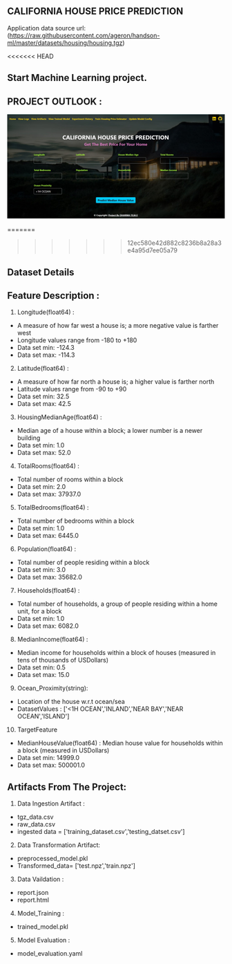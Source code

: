 
## CALIFORNIA HOUSE PRICE PREDICTION 

Application data source url:
(https://raw.githubusercontent.com/ageron/handson-ml/master/datasets/housing/housing.tgz)

<<<<<<< HEAD
## Start Machine Learning project.

## PROJECT OUTLOOK :


![alt text](<project_Outlook/Screenshot 2024-02-22 001307.jpg>)

=======
>>>>>>> 12ec580e42d882c8236b8a28a3e4a95d7ee05a79
## Dataset Details
## Feature Description :

1. Longitude(float64)  :	
* A measure of how far west a house is; a more negative value is farther west	
* Longitude values range from -180 to +180
* Data set min: -124.3
* Data set max: -114.3

2. Latitude(float64)  :	
* A measure of how far north a house is; a higher value is farther north	
* Latitude values range from -90 to +90
* Data set min:  32.5
* Data set max:  42.5


3. HousingMedianAge(float64)  :	
* Median age of a house within a block; a lower number is a newer building	
* Data set min:  1.0
* Data set max:  52.0

4. TotalRooms(float64)  :	
* Total number of rooms within a block	                           
* Data set min:  2.0
* Data set max:  37937.0

5. TotalBedrooms(float64)  :	
* Total number of bedrooms within a block	                           
* Data set min:  1.0
* Data set max:  6445.0

6. Population(float64)  :	
* Total number of people residing within a block	                          
* Data set min:  3.0
* Data set max:  35682.0

7. Households(float64)  :	
* Total number of households, a group of people residing within a home unit, for a block	                         
* Data set min:  1.0
* Data set max:  6082.0

8. MedianIncome(float64)  :	
* Median income for households within a block of houses (measured in tens of thousands of USDollars)	     
* Data set min:  0.5
* Data set max:  15.0

9. Ocean_Proximity(string):  
* Location of the house w.r.t ocean/sea
* DatasetValues : ['<1H OCEAN','INLAND','NEAR BAY','NEAR OCEAN','ISLAND']


10. TargetFeature
* MedianHouseValue(float64)  :	Median house value for households within a block (measured in USDollars)                        
* Data set min:  14999.0
* Data set max:  500001.0


## Artifacts From The Project:
1. Data Ingestion Artifact :
* tgz_data.csv
* raw_data.csv 
* ingested data = ['training_dataset.csv','testing_datset.csv']


2. Data Transformation Artifact:
* preprocessed_model.pkl
* Transformed_data= ['test.npz','train.npz']
        

3. Data Vaildation :
* report.json
* report.html

4. Model_Training :
* trained_model.pkl


5. Model Evaluation :
* model_evaluation.yaml







